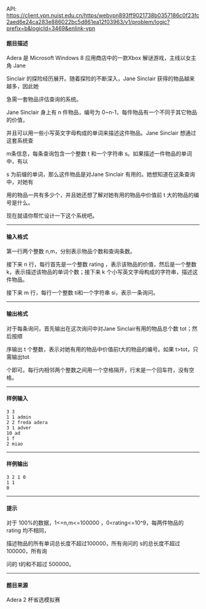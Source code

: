 API: https://client.vpn.nuist.edu.cn/https/webvpn893ff9021738b0357186c0f23fc2aed6e24ca283e886022bc5d861ea12f03963/v1/problem/logic?prefix=b&logicId=3469&enlink-vpn

#### 题目描述

Adera  是  Microsoft Windows 8  应用商店中的一款Xbox  解谜游戏，主线以女主角  Jane 

Sinclair  的探险经历展开。随着探险的不断深入，Jane Sinclair  获得的物品越来越多，因此她

急需一套物品评估查询的系统。  

Jane Sinclair  身上有  n  件物品，编号为  0~n-1，每件物品有一个不同于其它物品的价值，

并且可以用一些小写英文字母构成的单词来描述这件物品。Jane Sinclair  想通过这套系统查

m条信息，每条查询包含一个整数  t  和一个字符串  s。如果描述一件物品的单词中，有以

s  为前缀的单词，那么这件物品是对Jane Sinclair  有用的。她想知道在这条查询中，对她有

用的物品一共有多少个，并且她还想了解对她有用的物品中价值前  t  大的物品的编号是什么。

现在就请你帮忙设计一下这个系统吧。  

---

#### 输入格式

第一行两个整数  n,m，分别表示物品个数和查询条数。  

接下来  n  行，每行首先是一个整数  rating  ，表示该物品的价值，然后是一个整数k，表示描述该物品的单词个数；接下来  k  个小写英文字母构成的字符串，描述这件物品。  

接下来  m  行，每行一个整数  ti和一个字符串  si，表示一条询问。

---

#### 输出格式

对于每条询问，首先输出在这次询问中对Jane Sinclair有用的物品总个数  tot；然后按顺

序输出  t  个整数，表示对她有用的物品中价值前t大的物品的编号。如果  t>tot，只需输出tot

个即可。每行内相邻两个整数之间用一个空格隔开，行末是一个回车符，没有空格。  

---

#### 样例输入
```
3 3
1 1 admin 
2 2 freda adera
3 1 adver 
10 ad 
1 f 
2 miao 
```

---

#### 样例输出
```
3 2 1 0 
1 1 
0 
```

---

#### 提示

对于  100%的数据，1<=n,m<=100000  ，0<rating<=10^9，每两件物品的  rating  均不相同，

描述物品的所有单词总长度不超过100000，所有询问的  s的总长度不超过  100000，所有询

问的  t的和不超过  500000。

---

#### 题目来源

Adera 2 杯省选模拟赛